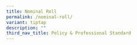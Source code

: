 ```yaml
---
title: Nominal Roll
permalink: /nominal-roll/
variant: tiptap
description: ""
third_nav_title: Policy & Professional Standard
---
```

